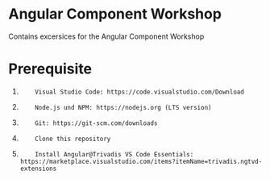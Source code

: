 # Angular Component Workshop

Contains excersices for the Angular Component Workshop

# Prerequisite

1.         Visual Studio Code: https://code.visualstudio.com/Download
2.         Node.js und NPM: https://nodejs.org (LTS version)
3.         Git: https://git-scm.com/downloads
4.         Clone this repository
5.         Install Angular@Trivadis VS Code Essentials: https://marketplace.visualstudio.com/items?itemName=trivadis.ngtvd-extensions
